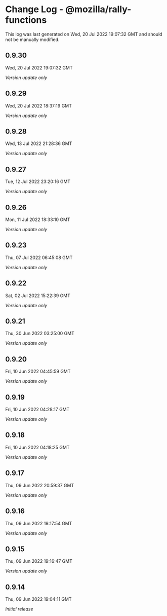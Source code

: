 # Change Log - @mozilla/rally-functions

This log was last generated on Wed, 20 Jul 2022 19:07:32 GMT and should not be manually modified.

## 0.9.30
Wed, 20 Jul 2022 19:07:32 GMT

_Version update only_

## 0.9.29
Wed, 20 Jul 2022 18:37:19 GMT

_Version update only_

## 0.9.28
Wed, 13 Jul 2022 21:28:36 GMT

_Version update only_

## 0.9.27
Tue, 12 Jul 2022 23:20:16 GMT

_Version update only_

## 0.9.26
Mon, 11 Jul 2022 18:33:10 GMT

_Version update only_

## 0.9.23
Thu, 07 Jul 2022 06:45:08 GMT

_Version update only_

## 0.9.22
Sat, 02 Jul 2022 15:22:39 GMT

_Version update only_

## 0.9.21
Thu, 30 Jun 2022 03:25:00 GMT

_Version update only_

## 0.9.20
Fri, 10 Jun 2022 04:45:59 GMT

_Version update only_

## 0.9.19
Fri, 10 Jun 2022 04:28:17 GMT

_Version update only_

## 0.9.18
Fri, 10 Jun 2022 04:18:25 GMT

_Version update only_

## 0.9.17
Thu, 09 Jun 2022 20:59:37 GMT

_Version update only_

## 0.9.16
Thu, 09 Jun 2022 19:17:54 GMT

_Version update only_

## 0.9.15
Thu, 09 Jun 2022 19:16:47 GMT

_Version update only_

## 0.9.14
Thu, 09 Jun 2022 19:04:11 GMT

_Initial release_

